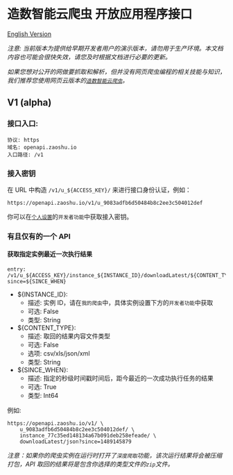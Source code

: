 # 造数智能云爬虫 开放应用程序接口

[English Version](./README_EN.md)

*注意: 当前版本为提供给早期开发者用户的演示版本，请勿用于生产环境。本文档内容也可能会很快失效，请您及时根据文档进行必要的更新。*

*如果您想对公开的网做要抓取和解析，但并没有网页爬虫编程的相关技能与知识，我们推荐您使用网页云版本的[`造数智能云爬虫`](https://zaoshu.io)。*

## V1 (alpha)

### 接口入口: 

    协议: https 
    域名: openapi.zaoshu.io
    入口路径: /v1

### 接入密钥

在 URL 中构造 `/v1/u_${ACCESS_KEY}/` 来进行接口身份认证，例如：

    https://openapi.zaoshu.io/v1/u_9083adfb6d50484b8c2ee3c504012def

你可以在[`个人设置`](https://dashboard.zaoshu.io/?settings)的`开发者功能`中获取接入密钥。

### 有且仅有的一个 API 

#### 获取指定实例最近一次执行结果 

    entry: /v1/u_${ACCESS_KEY}/instance_${INSTANCE_ID}/downloadLatest/${CONTENT_TYPE}/?since=${SINCE_WHEN}

* ${INSTANCE_ID}: 
    * 描述: 实例 ID，请在`我的爬虫`中，具体实例设置下方的`开发者功能`中获取
    * 可选: False
    * 类型: String
* ${CONTENT_TYPE}: 
    * 描述: 取回的结果内容文件类型
    * 可选: False
    * 选项: csv/xls/json/xml
    * 类型: String
* ${SINCE_WHEN}:
    * 描述: 指定的秒级时间戳时间后，距今最近的一次成功执行任务的结果
    * 可选: True
    * 类型: Int64 

例如:

    https://openapi.zaoshu.io/v1/ \
        u_9083adfb6d50484b8c2ee3c504012def/ \ 
        instance_77c35ed148134a67b091deb258efeade/ \
        downloadLatest/json?since=1489145879

*注意：如果你的爬虫实例在运行时打开了`深度爬取`功能，该次运行结果将会被压缩打包，API 取回的结果将是包含你选择的类型文件的`zip`文件。*
